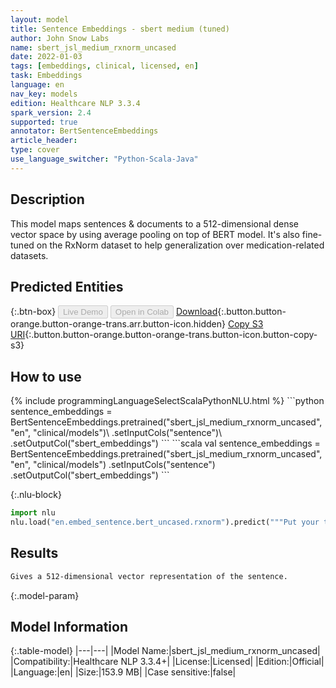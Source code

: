 ```yaml
---
layout: model
title: Sentence Embeddings - sbert medium (tuned)
author: John Snow Labs
name: sbert_jsl_medium_rxnorm_uncased
date: 2022-01-03
tags: [embeddings, clinical, licensed, en]
task: Embeddings
language: en
nav_key: models
edition: Healthcare NLP 3.3.4
spark_version: 2.4
supported: true
annotator: BertSentenceEmbeddings
article_header:
type: cover
use_language_switcher: "Python-Scala-Java"
---
```


## Description

This model maps sentences & documents to a 512-dimensional dense vector space by using average pooling on top of BERT model. It's also fine-tuned on the RxNorm dataset to help generalization over medication-related datasets.

## Predicted Entities



{:.btn-box}
<button class="button button-orange" disabled>Live Demo</button>
<button class="button button-orange" disabled>Open in Colab</button>
[Download](https://s3.amazonaws.com/auxdata.johnsnowlabs.com/clinical/models/sbert_jsl_medium_rxnorm_uncased_en_3.3.4_2.4_1641241051941.zip){:.button.button-orange.button-orange-trans.arr.button-icon.hidden}
[Copy S3 URI](s3://auxdata.johnsnowlabs.com/clinical/models/sbert_jsl_medium_rxnorm_uncased_en_3.3.4_2.4_1641241051941.zip){:.button.button-orange.button-orange-trans.button-icon.button-copy-s3}

## How to use



<div class="tabs-box" markdown="1">
{% include programmingLanguageSelectScalaPythonNLU.html %}
```python
sentence_embeddings = BertSentenceEmbeddings.pretrained("sbert_jsl_medium_rxnorm_uncased", "en", "clinical/models")\
.setInputCols("sentence")\
.setOutputCol("sbert_embeddings")
```
```scala
val sentence_embeddings = BertSentenceEmbeddings.pretrained("sbert_jsl_medium_rxnorm_uncased", "en", "clinical/models")
.setInputCols("sentence")
.setOutputCol("sbert_embeddings")
```


{:.nlu-block}
```python
import nlu
nlu.load("en.embed_sentence.bert_uncased.rxnorm").predict("""Put your text here.""")
```

</div>

## Results

```bash
Gives a 512-dimensional vector representation of the sentence.
```

{:.model-param}
## Model Information

{:.table-model}
|---|---|
|Model Name:|sbert_jsl_medium_rxnorm_uncased|
|Compatibility:|Healthcare NLP 3.3.4+|
|License:|Licensed|
|Edition:|Official|
|Language:|en|
|Size:|153.9 MB|
|Case sensitive:|false|